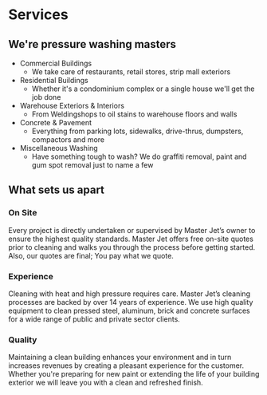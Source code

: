 # Services

## We're pressure washing masters

* Commercial Buildings
    - We take care of restaurants, retail stores, strip mall exteriors
* Residential Buildings
    - Whether it's a condominium complex or a single house we'll get the job done
* Warehouse Exteriors & Interiors
    - From Weldingshops to oil stains to warehouse floors and walls
* Concrete & Pavement
    - Everything from parking lots, sidewalks, drive-thrus, dumpsters, compactors and more
* Miscellaneous Washing
    - Have something tough to wash? We do graffiti removal, paint and gum spot removal just to name a few


## What sets us apart

### On Site
Every project is directly undertaken or supervised by Master Jet’s owner to ensure the highest quality standards. Master Jet offers free on-site quotes prior to cleaning and walks you through the process before getting started. Also, our quotes are final; You pay what we quote.

### Experience
Cleaning with heat and high pressure requires care. Master Jet’s cleaning processes are backed by over 14 years of experience. We use high quality equipment to clean pressed steel, aluminum, brick and concrete surfaces for a wide range of public and private sector clients.

### Quality
Maintaining a clean building enhances your environment and in turn increases revenues by creating a pleasant experience for the customer. Whether you're preparing for new paint or extending the life of your building exterior we will leave you with a clean and refreshed finish.




